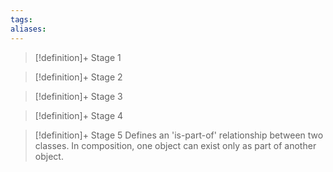 ```yaml
---
tags:
aliases:
---
```


> [!definition]+ Stage 1
>

> [!definition]+ Stage 2
>

> [!definition]+ Stage 3
>

> [!definition]+ Stage 4
>

> [!definition]+ Stage 5
> Defines an 'is-part-of' relationship between two classes. In composition, one object can exist only as part of another object.



